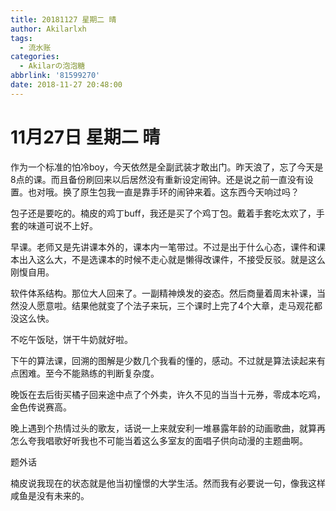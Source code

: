 ```yaml
---
title: 20181127 星期二 晴
author: Akilarlxh
tags:
  - 流水账
categories:
  - Akilarの泡泡糖
abbrlink: '81599270'
date: 2018-11-27 20:48:00
---
```

# 11月27日 星期二 晴

作为一个标准的怕冷boy，今天依然是全副武装才敢出门。昨天浪了，忘了今天是8点的课。而且备份刷回来以后居然没有重新设定闹钟。还是说之前一直没有设置。也对哦。换了原生包我一直是靠手环的闹钟来着。这东西今天响过吗？

包子还是要吃的。楠皮的鸡丁buff，我还是买了个鸡丁包。戴着手套吃太欢了，手套的味道可说不上好。

早课。老师又是先讲课本外的，课本内一笔带过。不过是出于什么心态，课件和课本出入这么大，不是选课本的时候不走心就是懒得改课件，不接受反驳。就是这么刚愎自用。

软件体系结构。那位大人回来了。一副精神焕发的姿态。然后商量着周末补课，当然没人愿意啦。结果他就变了个法子来玩，三个课时上完了4个大章，走马观花都没这么快。

不吃午饭哒，饼干牛奶就好啦。

下午的算法课，回溯的图解是少数几个我看的懂的，感动。不过就是算法读起来有点困难。至今不能熟练的判断复杂度。

晚饭在去后街买橘子回来途中点了个外卖，许久不见的当当十元券，零成本吃鸡，金色传说赛高。

晚上遇到个热情过头的歌友，话说一上来就安利一堆暴露年龄的动画歌曲，就算再怎么夸我唱歌好听我也不可能当着这么多室友的面唱子供向动漫的主题曲啊。

题外话

楠皮说我现在的状态就是他当初憧憬的大学生活。然而我有必要说一句，像我这样咸鱼是没有未来的。



